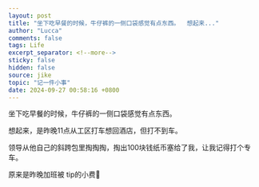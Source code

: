 ```yaml
---
layout: post
title: "坐下吃早餐的时候，牛仔裤的一侧口袋感觉有点东西。  想起来..."
author: "Lucca"
comments: false
tags: Life
excerpt_separator: <!--more-->
sticky: false
hidden: false
source: jike
topic: "记一件小事"
date: 2024-09-27 00:58:16 +0800
---
```


坐下吃早餐的时候，牛仔裤的一侧口袋感觉有点东西。

想起来，是昨晚11点从工区打车想回酒店，但打不到车。

领导从他自己的斜跨包里掏掏掏，掏出100块钱纸币塞给了我，让我记得打个专车。

原来是昨晚加班被 tip的小费🤔

<!--more-->
